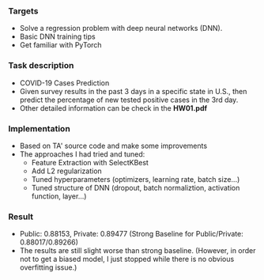 ### Targets 
* Solve a regression problem with deep neural networks (DNN).
* Basic DNN training tips
* Get familiar with PyTorch
### Task description
* COVID-19 Cases Prediction
* Given survey results in the past 3 days in a specific state in U.S., then
predict the percentage of new tested positive cases in the 3rd day.
* Other detailed information can be check in the **HW01.pdf**
### Implementation
* Based on TA' source code and make some improvements
* The approaches I had tried and tuned:
  * Feature Extraction with SelectKBest
  * Add L2 regularization
  * Tuned hyperparameters (optimizers, learning rate, batch size...)
  * Tuned structure of DNN (dropout, batch normaliztion, activation function, layer...)
### Result
* Public: 0.88153, Private: 0.89477 (Strong Baseline for Public/Private: 0.88017/0.89266)
* The results are still slight worse than strong baseline. 
(However, in order not to get a biased model, I just stopped while there is no obvious overfitting  issue.)
